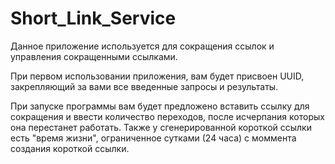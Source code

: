 # Short_Link_Service

Данное приложение используется для сокращения ссылок и управления сокращенными ссылками. 

При первом использовании приложения, вам будет присвоен UUID, закрепляющий за вами все введенные запросы и результаты. 

При запуске программы вам будет предложено вставить ссылку для сокращения и ввести количество переходов, после исчерпания которых она перестанет работать. Также у сгенерированной короткой ссылки есть "время жизни", ограниченное сутками (24 часа) с моммента создания короткой ссылки.
